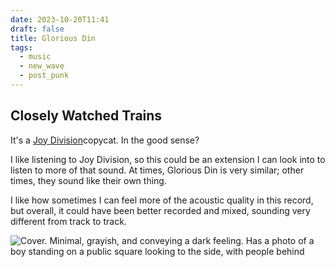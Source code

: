 ```yaml
---
date: 2023-10-20T11:41
draft: false
title: Glorious Din
tags:
  - music
  - new_wave
  - post_punk
---
```

## Closely Watched Trains

It's a [Joy Division](joy_division.md)copycat. In the good sense?

I like listening to Joy Division, so this could be an extension I can look into to listen to more of that sound. At times, Glorious Din is very similar; other times, they sound like their own thing.

I like how sometimes I can feel more of the acoustic quality in this record, but overall, it could have been better recorded and mixed, sounding very different from track to track.

![Cover. Minimal, grayish, and conveying a dark feeling. Has a photo of a boy standing on a public square looking to the side, with people behind](glorious_din-1697798841666.jpeg)